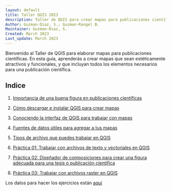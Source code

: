 ```yaml
---
layout: default
title: Taller QGIS 2023
description: Taller de QGIS para crear mapas para publicaciones científicas.
Author: Guzman-Diaz, S.; Guzman-Rangel B. 
Maintainer: Guzman-Diaz, S.
Created: March 2023
Last_update: March 2023
---
```


 Bienvenido al Taller de QGIS para elaborar mapas para publicaciones científicas. En esta guía, aprenderás a crear mapas que sean estéticamente atractivos y funcionales, y que incluyan todos los elementos necesarios para una publicación científica.

## Indice
1. [Importancia de una buena figura en publicaciones científicas](00_importancia.md)

2. [Cómo descargar e instalar QGIS para crear mapas](01_Instalacion.md)

3. [Conociendo la interfaz de QGIS para trabajar con mapas](02_interfaz.md)

4. [Fuentes de datos útiles para agregar a tus mapas](03_fuentes.md)

5. [Tipos de archivo que puedes trabajar en QGIS](04_archivos.md)

6. [Práctica 01: Trabajar con archivos de texto y vectoriales en QGIS](05_Practica_localidades.md)

7. [Práctica 02: Diseñador de composiciones para crear una figura adecuada para una tesis o publicación científica](06_Practica_disenador.md)

8. [Práctica 03: Trabajar con archivos raster en QGIS](07_Practica_rasters.md)


Los datos para hacer los ejercicios están [aqui](https://github.com/Zcrass/QGIS_workshop_2023/tree/main/data)



